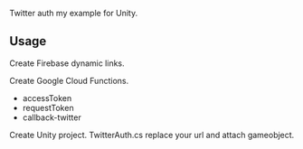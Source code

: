 Twitter auth my example for Unity.

## Usage
Create Firebase dynamic links.

Create Google Cloud Functions.
- accessToken
- requestToken
- callback-twitter

Create Unity project.
TwitterAuth.cs replace your url and attach gameobject.
